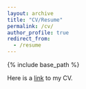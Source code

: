 ```yaml
---
layout: archive
title: "CV/Resume"
permalink: /cv/
author_profile: true
redirect_from:
  - /resume
---
```


{% include base_path %}


Here is a [link](../assets/CV_Cheng.pdf) to my CV.
